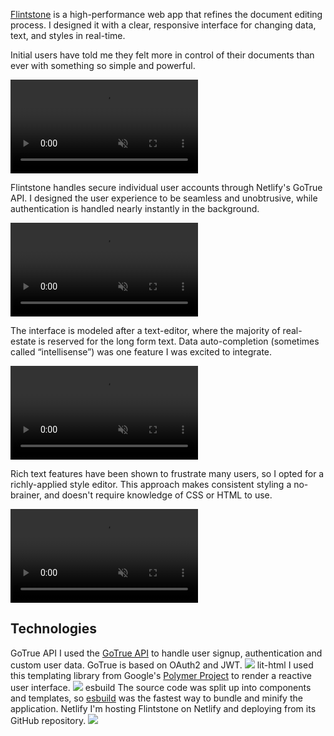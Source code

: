 [Flintstone](//flintstone.app) is a high-performance web app that refines the document editing process. I designed it with a clear, responsive interface for changing data, text, and styles in real-time.

Initial users have told me they felt more in control of their documents than ever with something so simple and powerful.

<video loop autoplay muted playsinline src="/_assets/images/flintstone/signin.mp4"></video>

Flintstone handles secure individual user accounts through Netlify's GoTrue API. I designed the user experience to be seamless and unobtrusive, while authentication is handled nearly instantly in the background.

<video loop autoplay muted playsinline src="/_assets/images/flintstone/data-fields.mp4"></video>

The interface is modeled after a text-editor, where the majority of real-estate is reserved for the long form text. Data auto-completion (sometimes called &ldquo;intellisense&rdquo;) was one feature I was excited to integrate.

<video loop autoplay muted playsinline src="/_assets/images/flintstone/document-editor.mp4"></video>

Rich text features have been shown to frustrate many users, so I opted for a richly-applied style editor. This approach makes consistent styling a no-brainer, and doesn't require knowledge of CSS or HTML to use.

<video loop autoplay muted playsinline src="/_assets/images/flintstone/style-editor.mp4"></video>

## Technologies

<div class="technologies grid">

<Import from="/_/sm/tech.html">
	<TechName>GoTrue API</TechName>
	<TechUse>
		I used the <a href="//github.com/netlify/gotrue">GoTrue API</a> to handle user signup, authentication and custom user data. GoTrue is based on OAuth2 and JWT.
	</TechUse>
	<TechLogo>
		<img src="/_assets/images/technologies/auth.svg" />
	</TechLogo>
</Import>

<Import from="/_/sm/tech.html">
	<TechName>lit-html</TechName>
	<TechUse>
		I used this templating library from Google's <a href="//www.polymer-project.org/">Polymer Project</a> to render a reactive user interface.
	</TechUse>
	<TechLogo>
		<img src="/_assets/images/technologies/lit-html.svg" />
	</TechLogo>
</Import>

<Import from="/_/sm/tech.html">
	<TechName>esbuild</TechName>
	<TechUse>
	 The source code was split up into components and templates, so <a href="//github.com/evanw/esbuild">esbuild</a> was the fastest way to bundle and minify the application.
	</TechUse>
</Import>

<Import from="/_/sm/tech.html">
	<TechName>Netlify</TechName>
	<TechUse>
		I'm hosting Flintstone on Netlify and deploying from its GitHub repository.
	</TechUse>
	<TechLogo>
		<img src="/_assets/images/technologies/netlify.svg" />
	</TechLogo>
</Import>

</div>